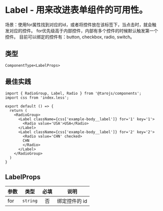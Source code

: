 # Label - 用来改进表单组件的可用性。
场景：使用for属性找到对应的id，或者将控件放在该标签下，当点击时，就会触发对应的控件。 for优先级高于内部控件，内部有多个控件的时候默认触发第一个控件。 目前可以绑定的控件有：button, checkbox, radio, switch。

## 类型
```tsx
ComponentType<LabelProps>
```

## 最佳实践
``` render
import { RadioGroup, Label, Radio } from '@tarojs/components';
import css from 'index.less';

export default () => {
  return (
    <RadioGroup>
      <Label className={css['example-body__label']} for='1' key='1'>
        <Radio value='USA'>USA</Radio>
      </Label>
      <Label className={css['example-body__label']} for='2' key='2'>
        <Radio value='CHN' checked>
        CHN
        </Radio>
      </Label>
    </RadioGroup>
  )
}
```

## LabelProps

| 参数 | 类型 | 必填 | 说明 |
| --- | --- | :---: | --- |
| for | `string` | 否 | 绑定控件的 id |